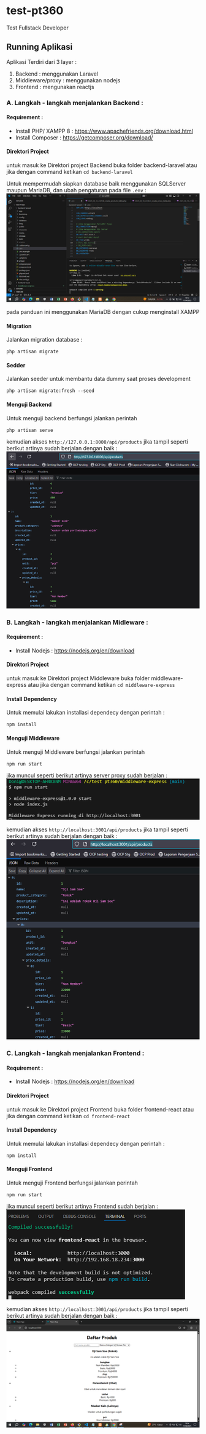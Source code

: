 # test-pt360
Test Fullstack Developer

## Running Aplikasi

Aplikasi Terdiri dari 3 layer :
1. Backend : menggunakan Laravel
2. Middleware/proxy : menggunakan nodejs
3. Frontend : mengunakan reactjs

### A. Langkah - langkah menjalankan Backend :

#### Requirement :
- Install PHP/ XAMPP 8 : https://www.apachefriends.org/download.html
- Install Composer : https://getcomposer.org/download/

#### Direktori Project
untuk masuk ke Direktori project Backend buka folder backend-laravel atau jika dengan command ketikan `cd backend-laravel`


Untuk mempermudah siapkan database baik menggunakan SQLServer maupun MariaDB, dan ubah pengaturan pada file `.env` :
![alt text](image.png)

pada panduan ini menggunakan MariaDB dengan cukup menginstall XAMPP

#### Migration
Jalankan migration database :
```
php artisan migrate

```
#### Sedder
Jalankan seeder untuk membantu data dummy saat proses development
```
php artisan migrate:fresh --seed

```

#### Menguji Backend
Untuk menguji backend berfungsi jalankan perintah
```
php artisan serve
```

kemudian akses `http://127.0.0.1:8000/api/products`
jika tampil seperti berikut artinya sudah berjalan dengan baik :
![alt text](image-3.png)

### B. Langkah - langkah menjalankan Midleware :

#### Requirement :
- Install Nodejs : https://nodejs.org/en/download

#### Direktori Project
untuk masuk ke Direktori project Middleware buka folder middleware-express atau jika dengan command ketikan `cd middleware-express`

#### Install Dependency
Untuk memulai lakukan installasi dependecy dengan perintah :
```
npm install
```

#### Menguji Middleware
Untuk menguji Middleware berfungsi jalankan perintah
```
npm run start
```

jika muncul seperti berikut artinya server proxy sudah berjalan :
![alt text](image-4.png)

kemudian akses `http://localhost:3001/api/products`
jika tampil seperti berikut artinya sudah berjalan dengan baik :
![alt text](image-5.png)


### C. Langkah - langkah menjalankan Frontend :

#### Requirement :
- Install Nodejs : https://nodejs.org/en/download

#### Direktori Project
untuk masuk ke Direktori project Frontend buka folder frontend-react atau jika dengan command ketikan `cd frontend-react`

#### Install Dependency
Untuk memulai lakukan installasi dependecy dengan perintah :
```
npm install
```

#### Menguji Frontend
Untuk menguji Frontend berfungsi jalankan perintah
```
npm run start
```

jika muncul seperti berikut artinya Frontend sudah berjalan :
![alt text](image-6.png)

kemudian akses `http://localhost:3001/api/products`
jika tampil seperti berikut artinya sudah berjalan dengan baik :
![alt text](image-7.png)